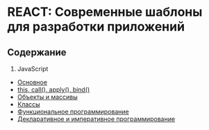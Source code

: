 # REACT: Современные шаблоны для разработки приложений

## Содержание
1. JavaScript
* <a href="/1.JavaScript/README.md">Основное</a>
* <a href="/1.JavaScript/this.md">this, call(), apply(), bind()</a>
* <a href="/1.JavaScript/object-array.md">Объекты и массивы</a>
* <a href="/1.JavaScript/classes.md">Классы</a>
* <a href="/1.JavaScript/funcProg.md">Функциональное программирование</a>
* <a href="/1.JavaScript/declarProg.md">Декларативное и императивное программирование</a>